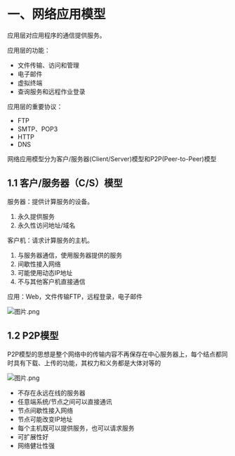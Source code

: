# 一、网络应用模型

应用层对应用程序的通信提供服务。

应用层的功能：

- 文件传输、访问和管理
- 电子邮件
- 虚拟终端
- 查询服务和远程作业登录

应用层的重要协议：

- FTP
- SMTP、POP3
- HTTP
- DNS

网络应用模型分为客户/服务器(Client/Server)模型和P2P(Peer-to-Peer)模型

## 1.1 客户/服务器（C/S）模型

服务器：提供计算服务的设备。

1. 永久提供服务
2. 永久性访问地址/域名

客户机：请求计算服务的主机。

1. 与服务器通信，使用服务器提供的服务
2. 间歇性接入网络
3. 可能使用动态IP地址
4. 不与其他客户机直接通信

应用：Web，文件传输FTP，远程登录，电子邮件

![图片.png](https://upload-images.jianshu.io/upload_images/26868451-c4e8d22b81a70c9e.png?imageMogr2/auto-orient/strip%7CimageView2/2/w/1240)

## 1.2 P2P模型

P2P模型的思想是整个网络中的传输内容不再保存在中心服务器上，每个结点都同时具有下载、上传的功能，其权力和义务都是大体对等的

![图片.png](https://upload-images.jianshu.io/upload_images/26868451-54bb6cae6bc75309.png?imageMogr2/auto-orient/strip%7CimageView2/2/w/1240)

- 不存在永远在线的服务器
- 任意端系统/节点之间可以直接通讯
- 节点间歇性接入网络
- 节点可能改变IP地址
- 每个主机既可以提供服务，也可以请求服务
- 可扩展性好
- 网络健壮性强